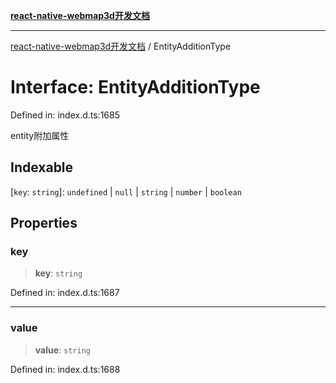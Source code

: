 [**react-native-webmap3d开发文档**](../README.md)

***

[react-native-webmap3d开发文档](../globals.md) / EntityAdditionType

# Interface: EntityAdditionType

Defined in: index.d.ts:1685

entity附加属性

## Indexable

\[`key`: `string`\]: `undefined` \| `null` \| `string` \| `number` \| `boolean`

## Properties

### key

> **key**: `string`

Defined in: index.d.ts:1687

***

### value

> **value**: `string`

Defined in: index.d.ts:1688
